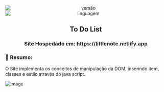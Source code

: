 
<div align="center">
<img style="display: block; margin: auto;" alt="versão" src="https://img.shields.io/badge/Vers%C3%A3o-1.0.0-blue?style=plastic&logo=exercism">
<img style="display: block; margin: auto;" alt="linguagem" src="https://img.shields.io/badge/Java%20script-6-red?style=plastic&logo=javascript">
</div>

<h2 align="center">To Do List </h2>

<h3 align="center">Site Hospedado em: <a href="https://littlenote.netlify.app"> https://littlenote.netlify.app</a>  </h3>


### :pushpin: Resumo:
O Site implementa os conceitos de manipulação da DOM, inserindo item, classes e estilo através do java script.



![image](https://github.com/thiagodorea/LittleNote/assets/60205208/b56fa8d3-5dbf-4d0d-bc0b-bea99f753e2e)
